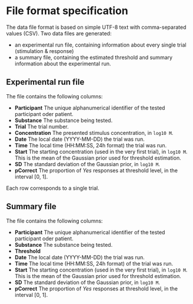 File format specification
============

The data file format is based on simple UTF-8 text with comma-separated
values (CSV). Two data files are generated:

* an experimental run file, containing information about every single
  trial (stimulation & response)
* a summary file, containing the estimated threshold and summary
  information about the experimental run.

Experimental run file
--------

The file contains the following columns:

* **Participant** The unique alphanumerical 
  identifier of the tested participant oder patient.
* **Substance** The substance being tested.
* **Trial** The trial number.
* **Concentration** The presented stimulus concentration, in `log10 M`.
* **Date** The local date (YYYY-MM-DD) the trial was run.
* **Time** The local time (HH:MM:SS, 24h format) the trial was run.
* **Start** The starting concentration (used in the very first trial),
  in `log10 M`. This is the mean of the Gaussian prior used for
  threshold estimation.
* **SD** The standard deviation of the Gaussian prior, in `log10 M`.
* **pCorrect** The proportion of *Yes* responses at threshold level,
  in the interval [0, 1].

Each row corresponds to a single trial.


Summary file
--------

The file contains the following columns:

* **Participant** The unique alphanumerical 
  identifier of the tested participant oder patient.
* **Substance** The substance being tested.
* **Threshold**
* **Date** The local date (YYYY-MM-DD) the trial was run.
* **Time** The local time (HH:MM:SS, 24h format) of the trial was run.
* **Start** The starting concentration (used in the very first trial),
  in `log10 M`. This is the mean of the Gaussian prior used for
  threshold estimation.
* **SD** The standard deviation of the Gaussian prior, in `log10 M`.
* **pCorrect** The proportion of *Yes* responses at threshold level,
  in the interval [0, 1].
